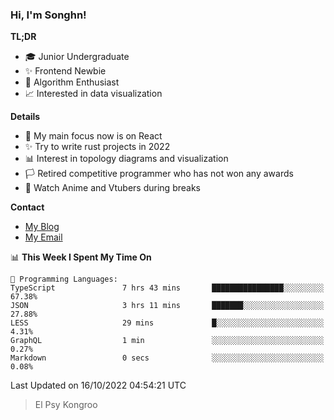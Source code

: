 ### Hi, I'm Songhn!

**TL;DR**

- 🎓 Junior Undergraduate
- ✨ Frontend Newbie
- 🎈 Algorithm Enthusiast
- 📈 Interested in data visualization

**Details**

- 🎯 My main focus now is on React
- ✨ Try to write rust projects in 2022
- 📊 Interest in topology diagrams and visualization
- 🏳️ Retired competitive programmer who has not won any awards
- 🍵 Watch Anime and Vtubers during breaks

**Contact**
- [My Blog](https://blog.songhn.com)
- [My Email](mailto:songhn233@gmail.com)

<!--START_SECTION:waka-->
📊 **This Week I Spent My Time On** 

```text
💬 Programming Languages: 
TypeScript               7 hrs 43 mins       ████████████████░░░░░░░░░   67.38% 
JSON                     3 hrs 11 mins       ███████░░░░░░░░░░░░░░░░░░   27.88% 
LESS                     29 mins             █░░░░░░░░░░░░░░░░░░░░░░░░   4.31% 
GraphQL                  1 min               ░░░░░░░░░░░░░░░░░░░░░░░░░   0.27% 
Markdown                 0 secs              ░░░░░░░░░░░░░░░░░░░░░░░░░   0.08%

```


 Last Updated on 16/10/2022 04:54:21 UTC
<!--END_SECTION:waka-->

> El Psy Kongroo
